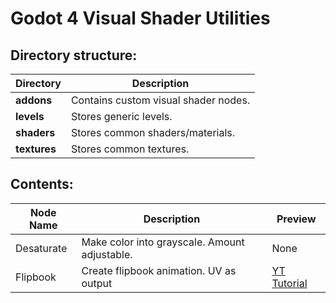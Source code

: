 # Godot 4 Visual Shader Utilities

## Directory structure:
| Directory | Description |
| --- | --- |
| **addons** | Contains custom visual shader nodes. |
| **levels** | Stores generic levels. |
| **shaders** | Stores common shaders/materials. |
| **textures** | Stores common textures. |

## Contents:
| Node Name | Description | Preview |
| --- | --- | --- |
| Desaturate | Make color into grayscale. Amount adjustable.| None |
| Flipbook | Create flipbook animation. UV as output | [YT Tutorial](https://youtu.be/Ccmso1cfEIA)|
